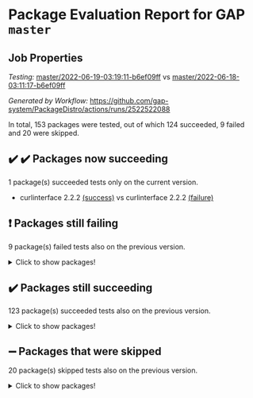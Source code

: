 # Package Evaluation Report for GAP `master`

## Job Properties

*Testing:* [master/2022-06-19-03:19:11-b6ef09ff](https://github.com/gap-system/PackageDistro/blob/data/reports/master/2022-06-19-03:19:11-b6ef09ff) vs [master/2022-06-18-03:11:17-b6ef09ff](https://github.com/gap-system/PackageDistro/blob/data/reports/master/2022-06-18-03:11:17-b6ef09ff)

*Generated by Workflow:* https://github.com/gap-system/PackageDistro/actions/runs/2522522088

In total, 153 packages were tested, out of which 124 succeeded, 9 failed and 20 were skipped.

## :heavy_check_mark: :heavy_check_mark: Packages now succeeding

1 package(s) succeeded tests only on the current version.
- curlinterface 2.2.2 [(success)](https://github.com/gap-system/PackageDistro/runs/6952315846?check_suite_focus=true) vs curlinterface 2.2.2 [(failure)](https://github.com/gap-system/PackageDistro/runs/6945277377?check_suite_focus=true)

## :exclamation: Packages still failing

9 package(s) failed tests also on the previous version.
<details><summary>Click to show packages!</summary>

- fining 1.4.1 [(failure)](https://github.com/gap-system/PackageDistro/runs/6952316049?check_suite_focus=true)
- francy 1.2.4 [(failure)](https://github.com/gap-system/PackageDistro/runs/6952316145?check_suite_focus=true)
- hap 1.41 [(failure)](https://github.com/gap-system/PackageDistro/runs/6952316423?check_suite_focus=true)
- normalizinterface 1.3.2 [(failure)](https://github.com/gap-system/PackageDistro/runs/6952317020?check_suite_focus=true)
- packagemanager 1.2 [(failure)](https://github.com/gap-system/PackageDistro/runs/6952317142?check_suite_focus=true)
- rcwa 4.6.4 [(failure)](https://github.com/gap-system/PackageDistro/runs/6952317361?check_suite_focus=true)
- recog 1.3.2 [(failure)](https://github.com/gap-system/PackageDistro/runs/6952317406?check_suite_focus=true)
- semigroups 4.0.0 [(failure)](https://github.com/gap-system/PackageDistro/runs/6952317536?check_suite_focus=true)
- ugaly 4.0.2 [(failure)](https://github.com/gap-system/PackageDistro/runs/6952317780?check_suite_focus=true)
</details>

## :heavy_check_mark: Packages still succeeding

123 package(s) succeeded tests also on the previous version.
<details><summary>Click to show packages!</summary>

- ace 5.4 [(success)](https://github.com/gap-system/PackageDistro/runs/6952315212?check_suite_focus=true)
- aclib 1.3.2 [(success)](https://github.com/gap-system/PackageDistro/runs/6952315299?check_suite_focus=true)
- agt 0.2 [(success)](https://github.com/gap-system/PackageDistro/runs/6952315372?check_suite_focus=true)
- alnuth 3.2.1 [(success)](https://github.com/gap-system/PackageDistro/runs/6952315428?check_suite_focus=true)
- anupq 3.2.6 [(success)](https://github.com/gap-system/PackageDistro/runs/6952315473?check_suite_focus=true)
- atlasrep 2.1.2 [(success)](https://github.com/gap-system/PackageDistro/runs/6952315512?check_suite_focus=true)
- autodoc 2022.03.10 [(success)](https://github.com/gap-system/PackageDistro/runs/6952315540?check_suite_focus=true)
- automata 1.15 [(success)](https://github.com/gap-system/PackageDistro/runs/6952315561?check_suite_focus=true)
- automgrp 1.3.2 [(success)](https://github.com/gap-system/PackageDistro/runs/6952315574?check_suite_focus=true)
- autpgrp 1.10.2 [(success)](https://github.com/gap-system/PackageDistro/runs/6952315582?check_suite_focus=true)
- cap 2022.06-03 [(success)](https://github.com/gap-system/PackageDistro/runs/6952315594?check_suite_focus=true)
- caratinterface 2.3.3 [(success)](https://github.com/gap-system/PackageDistro/runs/6952315603?check_suite_focus=true)
- cddinterface 2020.06.24 [(success)](https://github.com/gap-system/PackageDistro/runs/6952315614?check_suite_focus=true)
- circle 1.6.5 [(success)](https://github.com/gap-system/PackageDistro/runs/6952315627?check_suite_focus=true)
- classicpres 1.22 [(success)](https://github.com/gap-system/PackageDistro/runs/6952315643?check_suite_focus=true)
- cohomolo 1.6.10 [(success)](https://github.com/gap-system/PackageDistro/runs/6952315664?check_suite_focus=true)
- congruence 1.2.4 [(success)](https://github.com/gap-system/PackageDistro/runs/6952315680?check_suite_focus=true)
- corelg 1.56 [(success)](https://github.com/gap-system/PackageDistro/runs/6952315698?check_suite_focus=true)
- crime 1.6 [(success)](https://github.com/gap-system/PackageDistro/runs/6952315719?check_suite_focus=true)
- crisp 1.4.5 [(success)](https://github.com/gap-system/PackageDistro/runs/6952315739?check_suite_focus=true)
- crypting 0.10 [(success)](https://github.com/gap-system/PackageDistro/runs/6952315758?check_suite_focus=true)
- cryst 4.1.24 [(success)](https://github.com/gap-system/PackageDistro/runs/6952315775?check_suite_focus=true)
- crystcat 1.1.9 [(success)](https://github.com/gap-system/PackageDistro/runs/6952315789?check_suite_focus=true)
- ctbllib 1.3.4 [(success)](https://github.com/gap-system/PackageDistro/runs/6952315807?check_suite_focus=true)
- cubefree 1.19 [(success)](https://github.com/gap-system/PackageDistro/runs/6952315832?check_suite_focus=true)
- cvec 2.7.5 [(success)](https://github.com/gap-system/PackageDistro/runs/6952315866?check_suite_focus=true)
- datastructures 0.2.7 [(success)](https://github.com/gap-system/PackageDistro/runs/6952315889?check_suite_focus=true)
- deepthought 1.0.5 [(success)](https://github.com/gap-system/PackageDistro/runs/6952315905?check_suite_focus=true)
- design 1.7 [(success)](https://github.com/gap-system/PackageDistro/runs/6952315920?check_suite_focus=true)
- difsets 2.3.1 [(success)](https://github.com/gap-system/PackageDistro/runs/6952315947?check_suite_focus=true)
- digraphs 1.5.3 [(success)](https://github.com/gap-system/PackageDistro/runs/6952315962?check_suite_focus=true)
- edim 1.3.5 [(success)](https://github.com/gap-system/PackageDistro/runs/6952315974?check_suite_focus=true)
- example 4.3.1 [(success)](https://github.com/gap-system/PackageDistro/runs/6952315990?check_suite_focus=true)
- factint 1.6.3 [(success)](https://github.com/gap-system/PackageDistro/runs/6952316009?check_suite_focus=true)
- ferret 1.0.7 [(success)](https://github.com/gap-system/PackageDistro/runs/6952316024?check_suite_focus=true)
- fga 1.4.0 [(success)](https://github.com/gap-system/PackageDistro/runs/6952316040?check_suite_focus=true)
- float 1.0.3 [(success)](https://github.com/gap-system/PackageDistro/runs/6952316061?check_suite_focus=true)
- format 1.4.3 [(success)](https://github.com/gap-system/PackageDistro/runs/6952316077?check_suite_focus=true)
- forms 1.2.7 [(success)](https://github.com/gap-system/PackageDistro/runs/6952316090?check_suite_focus=true)
- fplsa 1.2.5 [(success)](https://github.com/gap-system/PackageDistro/runs/6952316103?check_suite_focus=true)
- fr 2.4.8 [(success)](https://github.com/gap-system/PackageDistro/runs/6952316122?check_suite_focus=true)
- fwtree 1.3 [(success)](https://github.com/gap-system/PackageDistro/runs/6952316170?check_suite_focus=true)
- gbnp 1.0.5 [(success)](https://github.com/gap-system/PackageDistro/runs/6952316189?check_suite_focus=true)
- generalizedmorphismsforcap 2022.05-01 [(success)](https://github.com/gap-system/PackageDistro/runs/6952316212?check_suite_focus=true)
- genss 1.6.6 [(success)](https://github.com/gap-system/PackageDistro/runs/6952316246?check_suite_focus=true)
- gradedringforhomalg 2022.03-01 [(success)](https://github.com/gap-system/PackageDistro/runs/6952316275?check_suite_focus=true)
- grape 4.8.5 [(success)](https://github.com/gap-system/PackageDistro/runs/6952316299?check_suite_focus=true)
- groupoids 1.69 [(success)](https://github.com/gap-system/PackageDistro/runs/6952316323?check_suite_focus=true)
- grpconst 2.6.2 [(success)](https://github.com/gap-system/PackageDistro/runs/6952316349?check_suite_focus=true)
- guarana 0.96.3 [(success)](https://github.com/gap-system/PackageDistro/runs/6952316376?check_suite_focus=true)
- guava 3.16 [(success)](https://github.com/gap-system/PackageDistro/runs/6952316405?check_suite_focus=true)
- hapcryst 0.1.14 [(success)](https://github.com/gap-system/PackageDistro/runs/6952316437?check_suite_focus=true)
- hecke 1.5.3 [(success)](https://github.com/gap-system/PackageDistro/runs/6952316450?check_suite_focus=true)
- help 3.5 [(success)](https://github.com/gap-system/PackageDistro/runs/6952316461?check_suite_focus=true)
- idrel 2.44 [(success)](https://github.com/gap-system/PackageDistro/runs/6952316476?check_suite_focus=true)
- images 1.3.1 [(success)](https://github.com/gap-system/PackageDistro/runs/6952316488?check_suite_focus=true)
- intpic 0.3.0 [(success)](https://github.com/gap-system/PackageDistro/runs/6952316510?check_suite_focus=true)
- io 4.7.2 [(success)](https://github.com/gap-system/PackageDistro/runs/6952316521?check_suite_focus=true)
- irredsol 1.4.3 [(success)](https://github.com/gap-system/PackageDistro/runs/6952316542?check_suite_focus=true)
- json 2.1.0 [(success)](https://github.com/gap-system/PackageDistro/runs/6952316553?check_suite_focus=true)
- jupyterkernel 1.4.1 [(success)](https://github.com/gap-system/PackageDistro/runs/6952316565?check_suite_focus=true)
- jupyterviz 1.5.1 [(success)](https://github.com/gap-system/PackageDistro/runs/6952316580?check_suite_focus=true)
- kan 1.34 [(success)](https://github.com/gap-system/PackageDistro/runs/6952316594?check_suite_focus=true)
- kbmag 1.5.9 [(success)](https://github.com/gap-system/PackageDistro/runs/6952316608?check_suite_focus=true)
- laguna 3.9.5 [(success)](https://github.com/gap-system/PackageDistro/runs/6952316623?check_suite_focus=true)
- liealgdb 2.2.1 [(success)](https://github.com/gap-system/PackageDistro/runs/6952316631?check_suite_focus=true)
- liepring 2.6 [(success)](https://github.com/gap-system/PackageDistro/runs/6952316642?check_suite_focus=true)
- liering 2.4.2 [(success)](https://github.com/gap-system/PackageDistro/runs/6952316660?check_suite_focus=true)
- linearalgebraforcap 2022.06-01 [(success)](https://github.com/gap-system/PackageDistro/runs/6952316671?check_suite_focus=true)
- loops 3.4.1 [(success)](https://github.com/gap-system/PackageDistro/runs/6952316686?check_suite_focus=true)
- lpres 1.0.3 [(success)](https://github.com/gap-system/PackageDistro/runs/6952316696?check_suite_focus=true)
- majoranaalgebras 1.4 [(success)](https://github.com/gap-system/PackageDistro/runs/6952316706?check_suite_focus=true)
- mapclass 1.4.5 [(success)](https://github.com/gap-system/PackageDistro/runs/6952316721?check_suite_focus=true)
- matgrp 0.64 [(success)](https://github.com/gap-system/PackageDistro/runs/6952316744?check_suite_focus=true)
- modisom 2.5.2 [(success)](https://github.com/gap-system/PackageDistro/runs/6952316766?check_suite_focus=true)
- modulepresentationsforcap 2022.05-03 [(success)](https://github.com/gap-system/PackageDistro/runs/6952316839?check_suite_focus=true)
- monoidalcategories 2022.05-06 [(success)](https://github.com/gap-system/PackageDistro/runs/6952316889?check_suite_focus=true)
- nconvex 2020.11-04 [(success)](https://github.com/gap-system/PackageDistro/runs/6952316930?check_suite_focus=true)
- nilmat 1.4.1 [(success)](https://github.com/gap-system/PackageDistro/runs/6952316962?check_suite_focus=true)
- nock 1.5 [(success)](https://github.com/gap-system/PackageDistro/runs/6952316992?check_suite_focus=true)
- nq 2.5.8 [(success)](https://github.com/gap-system/PackageDistro/runs/6952317046?check_suite_focus=true)
- numericalsgps 1.3.0 [(success)](https://github.com/gap-system/PackageDistro/runs/6952317075?check_suite_focus=true)
- openmath 11.5.1 [(success)](https://github.com/gap-system/PackageDistro/runs/6952317097?check_suite_focus=true)
- orb 4.8.4 [(success)](https://github.com/gap-system/PackageDistro/runs/6952317115?check_suite_focus=true)
- patternclass 2.4.2 [(success)](https://github.com/gap-system/PackageDistro/runs/6952317155?check_suite_focus=true)
- permut 2.0.4 [(success)](https://github.com/gap-system/PackageDistro/runs/6952317167?check_suite_focus=true)
- polenta 1.3.10 [(success)](https://github.com/gap-system/PackageDistro/runs/6952317187?check_suite_focus=true)
- polymaking 0.8.6 [(success)](https://github.com/gap-system/PackageDistro/runs/6952317203?check_suite_focus=true)
- primgrp 3.4.2 [(success)](https://github.com/gap-system/PackageDistro/runs/6952317228?check_suite_focus=true)
- profiling 2.5.0 [(success)](https://github.com/gap-system/PackageDistro/runs/6952317257?check_suite_focus=true)
- qpa 1.33 [(success)](https://github.com/gap-system/PackageDistro/runs/6952317279?check_suite_focus=true)
- quagroup 1.8.3 [(success)](https://github.com/gap-system/PackageDistro/runs/6952317304?check_suite_focus=true)
- radiroot 2.9 [(success)](https://github.com/gap-system/PackageDistro/runs/6952317326?check_suite_focus=true)
- rds 1.8 [(success)](https://github.com/gap-system/PackageDistro/runs/6952317381?check_suite_focus=true)
- repndecomp 1.2.1 [(success)](https://github.com/gap-system/PackageDistro/runs/6952317430?check_suite_focus=true)
- repsn 3.1.0 [(success)](https://github.com/gap-system/PackageDistro/runs/6952317462?check_suite_focus=true)
- resclasses 4.7.2 [(success)](https://github.com/gap-system/PackageDistro/runs/6952317488?check_suite_focus=true)
- scscp 2.3.1 [(success)](https://github.com/gap-system/PackageDistro/runs/6952317509?check_suite_focus=true)
- sglppow 2.2 [(success)](https://github.com/gap-system/PackageDistro/runs/6952317558?check_suite_focus=true)
- sgpviz 0.999.5 [(success)](https://github.com/gap-system/PackageDistro/runs/6952317573?check_suite_focus=true)
- simpcomp 2.1.14 [(success)](https://github.com/gap-system/PackageDistro/runs/6952317579?check_suite_focus=true)
- singular 2020.12.18 [(success)](https://github.com/gap-system/PackageDistro/runs/6952317594?check_suite_focus=true)
- sla 1.5.3 [(success)](https://github.com/gap-system/PackageDistro/runs/6952317609?check_suite_focus=true)
- smallgrp 1.5 [(success)](https://github.com/gap-system/PackageDistro/runs/6952317616?check_suite_focus=true)
- smallsemi 0.6.13 [(success)](https://github.com/gap-system/PackageDistro/runs/6952317637?check_suite_focus=true)
- sonata 2.9.4 [(success)](https://github.com/gap-system/PackageDistro/runs/6952317650?check_suite_focus=true)
- sophus 1.25 [(success)](https://github.com/gap-system/PackageDistro/runs/6952317660?check_suite_focus=true)
- spinsym 1.5.2 [(success)](https://github.com/gap-system/PackageDistro/runs/6952317669?check_suite_focus=true)
- symbcompcc 1.3.2 [(success)](https://github.com/gap-system/PackageDistro/runs/6952317677?check_suite_focus=true)
- thelma 1.3 [(success)](https://github.com/gap-system/PackageDistro/runs/6952317691?check_suite_focus=true)
- tomlib 1.2.9 [(success)](https://github.com/gap-system/PackageDistro/runs/6952317707?check_suite_focus=true)
- toric 1.9.5 [(success)](https://github.com/gap-system/PackageDistro/runs/6952317731?check_suite_focus=true)
- transgrp 3.6.2 [(success)](https://github.com/gap-system/PackageDistro/runs/6952317759?check_suite_focus=true)
- unipot 1.5 [(success)](https://github.com/gap-system/PackageDistro/runs/6952317805?check_suite_focus=true)
- unitlib 4.1.0 [(success)](https://github.com/gap-system/PackageDistro/runs/6952317830?check_suite_focus=true)
- utils 0.72 [(success)](https://github.com/gap-system/PackageDistro/runs/6952317849?check_suite_focus=true)
- uuid 0.7 [(success)](https://github.com/gap-system/PackageDistro/runs/6952317943?check_suite_focus=true)
- walrus 0.9991 [(success)](https://github.com/gap-system/PackageDistro/runs/6952317964?check_suite_focus=true)
- wedderga 4.10.2 [(success)](https://github.com/gap-system/PackageDistro/runs/6952317992?check_suite_focus=true)
- xmod 2.88 [(success)](https://github.com/gap-system/PackageDistro/runs/6952318028?check_suite_focus=true)
- xmodalg 1.22 [(success)](https://github.com/gap-system/PackageDistro/runs/6952318049?check_suite_focus=true)
- yangbaxter 0.10.0 [(success)](https://github.com/gap-system/PackageDistro/runs/6952318075?check_suite_focus=true)
- zeromqinterface 0.13 [(success)](https://github.com/gap-system/PackageDistro/runs/6952318105?check_suite_focus=true)
</details>

## :heavy_minus_sign: Packages that were skipped

20 package(s) skipped tests also on the previous version.
<details><summary>Click to show packages!</summary>

- 4ti2interface 2022.03-01 [(skipped)](https://github.com/gap-system/PackageDistro/runs/6952274664?check_suite_focus=true)
- browse 1.8.14 [(skipped)](https://github.com/gap-system/PackageDistro/runs/6952274664?check_suite_focus=true)
- examplesforhomalg 2022.03-01 [(skipped)](https://github.com/gap-system/PackageDistro/runs/6952274664?check_suite_focus=true)
- gapdoc 1.6.5 [(skipped)](https://github.com/gap-system/PackageDistro/runs/6952274664?check_suite_focus=true)
- gauss 2022.03-01 [(skipped)](https://github.com/gap-system/PackageDistro/runs/6952274664?check_suite_focus=true)
- gaussforhomalg 2022.03-01 [(skipped)](https://github.com/gap-system/PackageDistro/runs/6952274664?check_suite_focus=true)
- gradedmodules 2022.03-01 [(skipped)](https://github.com/gap-system/PackageDistro/runs/6952274664?check_suite_focus=true)
- homalg 2022.03-01 [(skipped)](https://github.com/gap-system/PackageDistro/runs/6952274664?check_suite_focus=true)
- homalgtocas 2022.03-01 [(skipped)](https://github.com/gap-system/PackageDistro/runs/6952274664?check_suite_focus=true)
- io_forhomalg 2022.03-01 [(skipped)](https://github.com/gap-system/PackageDistro/runs/6952274664?check_suite_focus=true)
- itc 1.5.1 [(skipped)](https://github.com/gap-system/PackageDistro/runs/6952274664?check_suite_focus=true)
- localizeringforhomalg 2022.03-01 [(skipped)](https://github.com/gap-system/PackageDistro/runs/6952274664?check_suite_focus=true)
- matricesforhomalg 2022.04-01 [(skipped)](https://github.com/gap-system/PackageDistro/runs/6952274664?check_suite_focus=true)
- modules 2022.03-01 [(skipped)](https://github.com/gap-system/PackageDistro/runs/6952274664?check_suite_focus=true)
- polycyclic 2.16 [(skipped)](https://github.com/gap-system/PackageDistro/runs/6952274664?check_suite_focus=true)
- ringsforhomalg 2022.04-01 [(skipped)](https://github.com/gap-system/PackageDistro/runs/6952274664?check_suite_focus=true)
- sco 2022.03-01 [(skipped)](https://github.com/gap-system/PackageDistro/runs/6952274664?check_suite_focus=true)
- toolsforhomalg 2022.05-01 [(skipped)](https://github.com/gap-system/PackageDistro/runs/6952274664?check_suite_focus=true)
- toricvarieties 2022.03.23 [(skipped)](https://github.com/gap-system/PackageDistro/runs/6952274664?check_suite_focus=true)
- xgap 4.31 [(skipped)](https://github.com/gap-system/PackageDistro/runs/6952274664?check_suite_focus=true)
</details>

